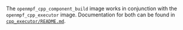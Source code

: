 The `openmpf_cpp_component_build` image works in conjunction with the `openmpf_cpp_executor` image. 
Documentation for both can be found in [`cpp_executor/README.md`](../cpp_executor/README.md).
